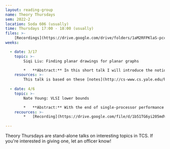 ```yaml
---
layout: reading-group
name: Theory Thursdays
sem: 2022-2
location: Soda 606 (usually)
time: Thursdays 17:00 - 18:00 (usually)
files: >-
    [Recordings](https://drive.google.com/drive/folders/1aM2RFPKlaS-pccchpuavSmPBiY2mK1M3?usp=sharing)
weeks:

  - date: 3/17
    topic: >-
        Siqi Liu: Finding planar drawings for planar graphs

        *   **Abstract:** In this short talk I will introduce the notion of graph Laplacian and show an algorithm that uses graph Laplacians to find planar drawings for planar graphs.
    resources: >-
        This talk is based on these [notes](http://cs-www.cs.yale.edu/homes/spielman/PAPERS/bull1557.pdf) by Dan Spielman
  
  - date: 4/6
    topic: >-
        Nate Young: VLSI lower bounds

        *   **Abstract:** With the end of single-processor performance scaling and enormous popularity of very-high-compute applications like those in deep learning, there is more interest than ever in parallel computation and application-specific parallel hardware. Although parallel models like PRAMs are sometimes studied by theoreticians, these theoretical models fail to capture not only important constant factors but even some very important asymptotic costs incurred by real parallel computation. In this talk, I will give an introduction to a line of work that attempts to close this gap using theoretical models of integrated-circuit chips, and I will present a few asymptotic lower bounds on computation time and chip area using this much more realistic model.
    recources: >-
        *   [Recording](https://drive.google.com/file/d/1b51TG6yi205mdVFkJzYqN6A9-mSQKHhs/view?usp=sharing)
  
---
```


Theory Thursdays are stand-alone talks on interesting topics in TCS. If you're interested in giving one, let an officer know!

